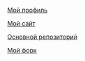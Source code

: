 [Мой профиль](https://github.com/Selmeg "Мой профиль")

[Мой сайт](https://Selmeg.github.io/lab/ "Мой сайт")

[Основной репозиторий](https://github.com/stankin/inet-2018 "Основной репозиторий")

[Мой форк](https://github.com/Selmeg/inet-2018 "Мой форк")
